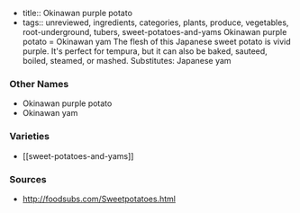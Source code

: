 - title:: Okinawan purple potato
- tags:: unreviewed, ingredients, categories, plants, produce, vegetables, root-underground, tubers, sweet-potatoes-and-yams
Okinawan purple potato = Okinawan yam The flesh of this Japanese sweet potato is vivid purple. It's perfect for tempura, but it can also be baked, sauteed, boiled, steamed, or mashed. Substitutes: Japanese yam

### Other Names

* Okinawan purple potato
* Okinawan yam

### Varieties

* [[sweet-potatoes-and-yams]]

### Sources
* http://foodsubs.com/Sweetpotatoes.html
